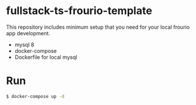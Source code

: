 # fullstack-ts-frourio-template

This repository includes minimum setup that you need for your local frourio app development.

- mysql 8
- docker-compose
- Dockerfile for local mysql

# Run
```bash
$ docker-compose up -d
```
